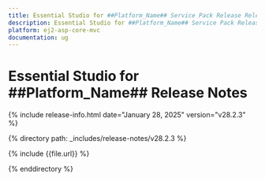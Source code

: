 ```yaml
---
title: Essential Studio for ##Platform_Name## Service Pack Release Release Notes  
description: Essential Studio for ##Platform_Name## Service Pack Release Release Notes  
platform: ej2-asp-core-mvc
documentation: ug
---
```


# Essential Studio for ##Platform_Name##  Release Notes  

{% include release-info.html date="January 28, 2025"  version="v28.2.3" %}

{% directory path: _includes/release-notes/v28.2.3 %}

{% include {{file.url}} %}

{% enddirectory %}